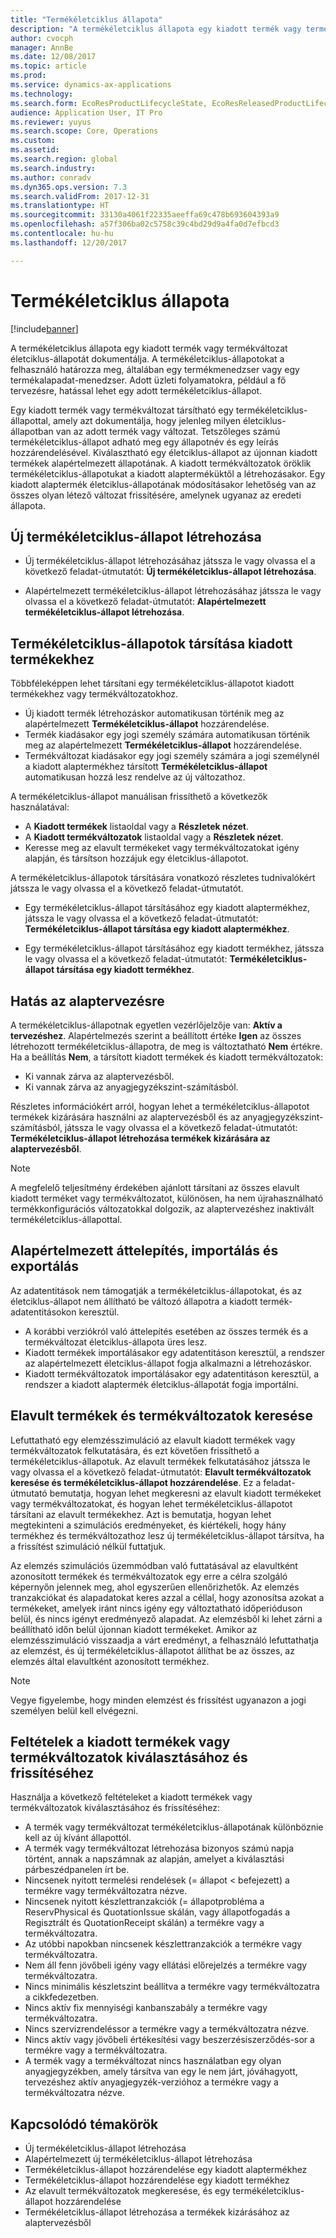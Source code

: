 ```yaml
---
title: "Termékéletciklus állapota"
description: "A termékéletciklus állapota egy kiadott termék vagy termékváltozat életciklus-állapotát dokumentálja."
author: cvocph
manager: AnnBe
ms.date: 12/08/2017
ms.topic: article
ms.prod: 
ms.service: dynamics-ax-applications
ms.technology: 
ms.search.form: EcoResProductLifecycleState, EcoResReleasedProductLifecycleStateChanges
audience: Application User, IT Pro
ms.reviewer: yuyus
ms.search.scope: Core, Operations
ms.custom: 
ms.assetid: 
ms.search.region: global
ms.search.industry: 
ms.author: conradv
ms.dyn365.ops.version: 7.3
ms.search.validFrom: 2017-12-31
ms.translationtype: HT
ms.sourcegitcommit: 33130a4061f22335aeeffa69c478b693604393a9
ms.openlocfilehash: a57f306ba02c5758c39c4bd29d9a4fa0d7efbcd3
ms.contentlocale: hu-hu
ms.lasthandoff: 12/20/2017

---
```


# <a name="product-lifecycle-state"></a>Termékéletciklus állapota 

[!include[banner](../includes/banner.md)]


A termékéletciklus állapota egy kiadott termék vagy termékváltozat életciklus-állapotát dokumentálja. A termékéletciklus-állapotokat a felhasználó határozza meg, általában egy termékmenedzser vagy egy termékalapadat-menedzser. Adott üzleti folyamatokra, például a fő tervezésre, hatással lehet egy adott termékéletciklus-állapot.   
 
Egy kiadott termék vagy termékváltozat társítható egy termékéletciklus-állapottal, amely azt dokumentálja, hogy jelenleg milyen életciklus-állapotban van az adott termék vagy változat. Tetszőleges számú termékéletciklus-állapot adható meg egy állapotnév és egy leírás hozzárendelésével. Kiválasztható egy életciklus-állapot az újonnan kiadott termékek alapértelmezett állapotának. A kiadott termékváltozatok öröklik termékéletciklus-állapotukat a kiadott alapterméküktől a létrehozásakor. Egy kiadott alaptermék életciklus-állapotának módosításakor lehetőség van az összes olyan létező változat frissítésére, amelynek ugyanaz az eredeti állapota.  

## <a name="create-a-new-product-lifecycle-state"></a>Új termékéletciklus-állapot létrehozása 
 
- Új termékéletciklus-állapot létrehozásáhaz játssza le vagy olvassa el a következő feladat-útmutatót: **Új termékéletciklus-állapot létrehozása**. 

-  Alapértelmezett termékéletciklus-állapot létrehozásáhaz játssza le vagy olvassa el a következő feladat-útmutatót: **Alapértelmezett termékéletciklus-állapot létrehozása**.   

## <a name="associate-product-lifecycle-states-to-released-products"></a>Termékéletciklus-állapotok társítása kiadott termékekhez  

Többféleképpen lehet társítani egy termékéletciklus-állapotot kiadott termékekhez vagy termékváltozatokhoz.

-  Új kiadott termék létrehozáskor automatikusan történik meg az alapértelmezett **Termékéletciklus-állapot** hozzárendelése. 
-  Termék kiadásakor egy jogi személy számára automatikusan történik meg az alapértelmezett **Termékéletciklus-állapot** hozzárendelése. 
-  Termékváltozat kiadásakor egy jogi személy számára a jogi személynél a kiadott alaptermékhez társított **Termékéletciklus-állapot** automatikusan hozzá lesz rendelve az új változathoz. 

A termékéletciklus-állapot manuálisan frissíthető a következők használatával: 

-    A **Kiadott termékek** listaoldal vagy a **Részletek nézet**. 
-  A **Kiadott termékváltozatok** listaoldal vagy a **Részletek nézet**. 
-  Keresse meg az elavult termékeket vagy termékváltozatokat igény alapján, és társítson hozzájuk egy életciklus-állapotot.  

A termékéletciklus-állapotok társítására vonatkozó részletes tudnivalókért játssza le vagy olvassa el a következő feladat-útmutatót.

-  Egy termékéletciklus-állapot társításához egy kiadott alaptermékhez, játssza le vagy olvassa el a következő feladat-útmutatót: **Termékéletciklus-állapot társítása egy kiadott alaptermékhez**. 

-  Egy termékéletciklus-állapot társításához egy kiadott termékhez, játssza le vagy olvassa el a következő feladat-útmutatót: **Termékéletciklus-állapot társítása egy kiadott termékhez**. 

## <a name="impact-on-master-planning"></a>Hatás az alaptervezésre 

A termékéletciklus-állapotnak egyetlen vezérlőjelzője van: **Aktív a tervezéshez**. Alapértelmezés szerint a beállított értéke **Igen** az összes létrehozott termékéletciklus-állapotra, de meg is változtatható **Nem** értékre. Ha a beállítás **Nem**, a társított kiadott termékek és kiadott termékváltozatok: 

-  Ki vannak zárva az alaptervezésből. 
-  Ki vannak zárva az anyagjegyzékszint-számításból. 

Részletes információkért arról, hogyan lehet a termékéletciklus-állapotot termékek kizárására használni az alaptervezésből és az anyagjegyzékszint-számításból, játssza le vagy olvassa el a következő feladat-útmutatót: **Termékéletciklus-állapot létrehozása termékek kizárására az alaptervezésből**.

> [!NOTE]
> A megfelelő teljesítmény érdekében ajánlott társítani az összes elavult kiadott terméket vagy termékváltozatot, különösen, ha nem újrahasználható termékkonfigurációs változatokkal dolgozik, az alaptervezéshez inaktivált termékéletciklus-állapottal.  
 
## <a name="default-migration-import-and-export"></a>Alapértelmezett áttelepítés, importálás és exportálás 

Az adatentitások nem támogatják a termékéletciklus-állapotokat, és az életciklus-állapot nem állítható be változó állapotra a kiadott termék-adatentitásokon keresztül.

-  A korábbi verziókról való áttelepítés esetében az összes termék és a termékváltozat életciklus-állapota üres lesz.  
-  Kiadott termékek importálásakor egy adatentitáson keresztül, a rendszer az alapértelmezett életciklus-állapot fogja alkalmazni a létrehozáskor.  
-  Kiadott termékváltozatok importálásakor egy adatentitáson keresztül, a rendszer a kiadott alaptermék életciklus-állapotát fogja importálni.   
 
## <a name="find-obsolete-products-and-products-variants"></a>Elavult termékek és termékváltozatok keresése 
 
Lefuttatható egy elemzésszimuláció az elavult kiadott termékek vagy termékváltozatok felkutatására, és ezt követően frissíthető a termékéletciklus-állapotuk. Az elavult termékek felkutatásához játssza le vagy olvassa el a következő feladat-útmutatót: **Elavult termékváltozatok keresése és termékéletciklus-állapot hozzárendelése**. Ez a feladat-útmutató bemutatja, hogyan lehet megkeresni az elavult kiadott termékeket vagy termékváltozatokat, és hogyan lehet termékéletciklus-állapotot társítani az elavult termékekhez. Azt is bemutatja, hogyan lehet megtekinteni a szimulációs eredményeket, és kiértékeli, hogy hány termékhez és termékváltozathoz lesz új termékéletciklus-állapot társítva, ha a frissítést szimuláció nélkül futtatjuk.  
 
Az elemzés szimulációs üzemmódban való futtatásával az elavultként azonosított termékek és termékváltozatok egy erre a célra szolgáló képernyőn jelennek meg, ahol egyszerűen ellenőrizhetők. Az elemzés tranzakciókat és alapadatokat keres azzal a céllal, hogy azonosítsa azokat a termékeket, amelyek iránt nincs igény egy változtatható időperióduson belül, és nincs igényt eredményező alapadat. Az elemzésből ki lehet zárni a beállítható időn belül újonnan kiadott termékeket. Amikor az elemzésszimuláció visszaadja a várt eredményt, a felhasználó lefuttathatja az elemzést, és új termékéletciklus-állapotot állíthat be az összes, az elemzés által elavultként azonosított termékhez.  
 
> [!NOTE]
> Vegye figyelembe, hogy minden elemzést és frissítést ugyanazon a jogi személyen belül kell elvégezni.  
 
## <a name="criteria-to-select-and-update-released-products-or-product-variants"></a>Feltételek a kiadott termékek vagy termékváltozatok kiválasztásához és frissítéséhez 
 
Használja a következő feltételeket a kiadott termékek vagy termékváltozatok kiválasztásához és frissítéséhez: 

-    A termék vagy termékváltozat termékéletciklus-állapotának különböznie kell az új kívánt állapottól. 
-  A termék vagy termékváltozat létrehozása bizonyos számú napja történt, annak a napszámnak az alapján, amelyet a kiválasztási párbeszédpanelen írt be. 
-  Nincsenek nyitott termelési rendelések (= állapot < befejezett) a termékre vagy termékváltozatra nézve. 
-  Nincsenek nyitott készlettranzakciók (= állapotprobléma a ReservPhysical és QuotationIssue skálán, vagy állapotfogadás a Regisztrált és QuotationReceipt skálán) a termékre vagy a termékváltozatra. 
-  Az utóbbi napokban nincsenek készlettranzakciók a termékre vagy termékváltozatra. 
-  Nem áll fenn jövőbeli igény vagy ellátási előrejelzés a termékre vagy termékváltozatra.  
-  Nincs minimális készletszint beállítva a termékre vagy termékváltozatra a cikkfedezetben. 
-  Nincs aktív fix mennyiségi kanbanszabály a termékre vagy termékváltozatra.  
-  Nincs szervizrendeléssor a termékre vagy a termékváltozatra nézve. 
-  Nincs aktív vagy jövőbeli értékesítési vagy beszerzésiszerződés-sor a termékre vagy a termékváltozatra. 
-  A termék vagy a termékváltozat nincs használatban egy olyan anyagjegyzékben, amely társítva van egy le nem járt, jóváhagyott, tervezéshez aktív anyagjegyzék-verzióhoz a termékre vagy a termékváltozatra nézve.

## <a name="related-topics"></a>Kapcsolódó témakörök

-  Új termékéletciklus-állapot létrehozása
-  Alapértelmezett új termékéletciklus-állapot létrehozása
-  Termékéletciklus-állapot hozzárendelése egy kiadott alaptermékhez
-  Termékéletciklus-állapot hozzárendelése egy kiadott termékhez
-  Az elavult termékváltozatok megkeresése, és egy termékéletciklus-állapot hozzárendelése
-  Termékéletciklus-állapot létrehozása a termékek kizárásához az alaptervezésből

